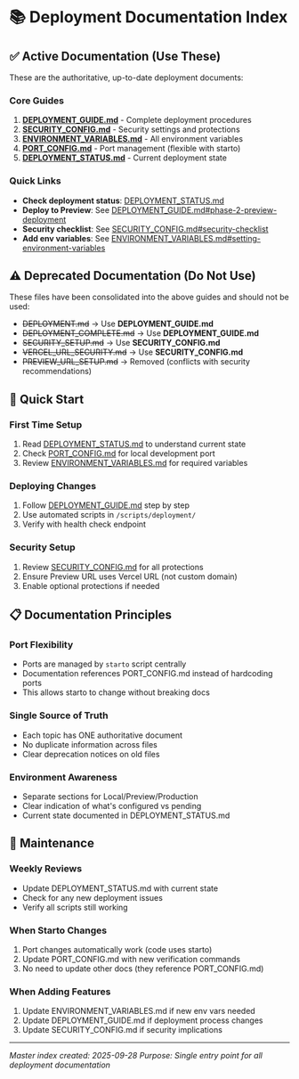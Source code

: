 # 📚 Deployment Documentation Index

## ✅ Active Documentation (Use These)

These are the authoritative, up-to-date deployment documents:

### Core Guides
1. **[DEPLOYMENT_GUIDE.md](./DEPLOYMENT_GUIDE.md)** - Complete deployment procedures
2. **[SECURITY_CONFIG.md](./SECURITY_CONFIG.md)** - Security settings and protections
3. **[ENVIRONMENT_VARIABLES.md](./ENVIRONMENT_VARIABLES.md)** - All environment variables
4. **[PORT_CONFIG.md](./PORT_CONFIG.md)** - Port management (flexible with starto)
5. **[DEPLOYMENT_STATUS.md](./DEPLOYMENT_STATUS.md)** - Current deployment state

### Quick Links
- **Check deployment status**: [DEPLOYMENT_STATUS.md](./DEPLOYMENT_STATUS.md)
- **Deploy to Preview**: See [DEPLOYMENT_GUIDE.md#phase-2-preview-deployment](./DEPLOYMENT_GUIDE.md#phase-2-preview-deployment)
- **Security checklist**: See [SECURITY_CONFIG.md#security-checklist](./SECURITY_CONFIG.md#security-checklist)
- **Add env variables**: See [ENVIRONMENT_VARIABLES.md#setting-environment-variables](./ENVIRONMENT_VARIABLES.md#setting-environment-variables)

## ⚠️ Deprecated Documentation (Do Not Use)

These files have been consolidated into the above guides and should not be used:

- ~~DEPLOYMENT.md~~ → Use **DEPLOYMENT_GUIDE.md**
- ~~DEPLOYMENT_COMPLETE.md~~ → Use **DEPLOYMENT_GUIDE.md**
- ~~SECURITY_SETUP.md~~ → Use **SECURITY_CONFIG.md**
- ~~VERCEL_URL_SECURITY.md~~ → Use **SECURITY_CONFIG.md**
- ~~PREVIEW_URL_SETUP.md~~ → Removed (conflicts with security recommendations)

## 🚀 Quick Start

### First Time Setup
1. Read [DEPLOYMENT_STATUS.md](./DEPLOYMENT_STATUS.md) to understand current state
2. Check [PORT_CONFIG.md](./PORT_CONFIG.md) for local development port
3. Review [ENVIRONMENT_VARIABLES.md](./ENVIRONMENT_VARIABLES.md) for required variables

### Deploying Changes
1. Follow [DEPLOYMENT_GUIDE.md](./DEPLOYMENT_GUIDE.md) step by step
2. Use automated scripts in `/scripts/deployment/`
3. Verify with health check endpoint

### Security Setup
1. Review [SECURITY_CONFIG.md](./SECURITY_CONFIG.md) for all protections
2. Ensure Preview URL uses Vercel URL (not custom domain)
3. Enable optional protections if needed

## 📋 Documentation Principles

### Port Flexibility
- Ports are managed by `starto` script centrally
- Documentation references PORT_CONFIG.md instead of hardcoding ports
- This allows starto to change without breaking docs

### Single Source of Truth
- Each topic has ONE authoritative document
- No duplicate information across files
- Clear deprecation notices on old files

### Environment Awareness
- Separate sections for Local/Preview/Production
- Clear indication of what's configured vs pending
- Current state documented in DEPLOYMENT_STATUS.md

## 🔄 Maintenance

### Weekly Reviews
- Update DEPLOYMENT_STATUS.md with current state
- Check for any new deployment issues
- Verify all scripts still working

### When Starto Changes
1. Port changes automatically work (code uses starto)
2. Update PORT_CONFIG.md with new verification commands
3. No need to update other docs (they reference PORT_CONFIG.md)

### When Adding Features
1. Update ENVIRONMENT_VARIABLES.md if new env vars needed
2. Update DEPLOYMENT_GUIDE.md if deployment process changes
3. Update SECURITY_CONFIG.md if security implications

---

*Master index created: 2025-09-28*
*Purpose: Single entry point for all deployment documentation*